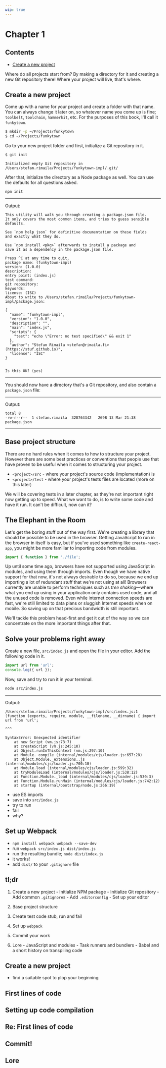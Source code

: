 ```yaml
---
wip: true
---
```


# Chapter 1

## Contents

  - [Create a new project](#create-a-new-project)

Where do all projects start from? By making a directory for it and creating a new Git repository there! Where your project will live, that's where.

## Create a new project

Come up with a name for your project and create a folder with that name. You can always change it later on, so whatever name you come up is fine; `toolbelt`, `toolchain`, `hammerkit`, etc. For the purposes of this book, I'll call it `funkytown`.

```sh
$ mkdir -p ~/Projects/funkytown
$ cd ~/Projects/funkytown
```

Go to your new project folder and first, initialize a Git repository in it.

```sh
$ git init
```

```
Initialized empty Git repository in /Users/stefan.rimaila/Projects/funkytown-impl/.git/
```

After that, initialize the directory as a Node package as well. You can use the defaults for all questions asked.

```sh
npm init
```

---

Output:

```
This utility will walk you through creating a package.json file.
It only covers the most common items, and tries to guess sensible defaults.

See `npm help json` for definitive documentation on these fields
and exactly what they do.

Use `npm install <pkg>` afterwards to install a package and
save it as a dependency in the package.json file.

Press ^C at any time to quit.
package name: (funkytown-impl)
version: (1.0.0)
description:
entry point: (index.js)
test command:
git repository:
keywords:
license: (ISC)
About to write to /Users/stefan.rimaila/Projects/funkytown-impl/package.json:

{
  "name": "funkytown-impl",
  "version": "1.0.0",
  "description": "",
  "main": "index.js",
  "scripts": {
    "test": "echo \"Error: no test specified\" && exit 1"
  },
  "author": "Stefan Rimaila <stefan@rimaila.fi> (https://stuf.github.io)",
  "license": "ISC"
}


Is this OK? (yes)
```

---

You should now have a directory that's a Git repository, and also contain a `package.json` file:

---

Output:

```
total 8
-rw-r--r--  1 stefan.rimaila  328764342   269B 13 Mar 21:38 package.json
```

---

## Base project structure

There are no hard rules when it comes to how to structure your project. However there are some best practices or conventions that people use that have proven to be useful when it comes to structuring your project.

  - `<project>/src` - where your project's source code (implementation) is
  - `<project>/test` - where your project's tests files are located (more on this later)

We will be covering tests in a later chapter, as they're not important right now getting up to speed. What we want to do, is to write some code and have it run. It can't be difficult, now can it?

## The Elephant in the Room

Let's get the boring stuff out of the way first. We're creating a library that should be possible to be used in the browser. Getting JavaScript to run in the browser in itself is easy, but if you've used something like `create-react-app`, you might be more familiar to importing code from modules.

```js
import { function } from './file';
```

Up until some time ago, browsers have not supported using JavaScript in modules, and using them through imports. Even though we have native support for that now, it's not always desirable to do so, because we end up importing a lot of redundant stuff that we're not using at all! Browsers currently are unable to perform techniques such as _tree shaking_—where what you end up using in your application only contains used code, and all the unused code is removed. Even while internet connection speeds are fast, we're still limited to data plans or sluggish Internet speeds when on mobile. So saving up on that precious bandwidth is still important.

We'll tackle this problem head-first and get it out of the way so we can concentrate on the more important things after that.

## Solve your problems right away

Create a new file, `src/index.js` and open the file in your editor. Add the following code in it.

```js
import url from 'url';
console.log({ url });
```

Now, save and try to run it in your terminal.

```sh
node src/index.js
```

---

Output:

```
/Users/stefan.rimaila/Projects/funkytown-impl/src/index.js:1
(function (exports, require, module, __filename, __dirname) { import url from 'url';
                                                                     ^^^

SyntaxError: Unexpected identifier
    at new Script (vm.js:73:7)
    at createScript (vm.js:245:10)
    at Object.runInThisContext (vm.js:297:10)
    at Module._compile (internal/modules/cjs/loader.js:657:28)
    at Object.Module._extensions..js (internal/modules/cjs/loader.js:700:10)
    at Module.load (internal/modules/cjs/loader.js:599:32)
    at tryModuleLoad (internal/modules/cjs/loader.js:538:12)
    at Function.Module._load (internal/modules/cjs/loader.js:530:3)
    at Function.Module.runMain (internal/modules/cjs/loader.js:742:12)
    at startup (internal/bootstrap/node.js:266:19)
```

  - use ES imports
  - save into `src/index.js`
  - try to run
  - fail
  - why?

## Set up Webpack

  - `npm install webpack webpack --save-dev`
  - run `webpack src/index.js dist/index.js`
  - run the resulting bundle; `node dist/index.js`
  - it works!
  - add `dist/` to your `.gitignore` file




## tl;dr

  1. Create a new project
    - Initialize NPM package
    - Initialize Git repository
    - Add common `.gitignore`s
    - Add `.editorconfig`
    - Set up your editor
  1. Base project structure
  1. Create test code stub, run and fail

  1. Set up `webpack`
  1. Commit your work
  1. Lore
    - JavaScript and modules
    - Task runners and bundlers
    - Babel and a short history on transpiling code

## Create a new project

  - find a suitable spot to plop your beginning

## First lines of code

## Setting up code compilation

## Re: First lines of code

## Commit!

## Lore

